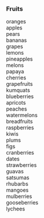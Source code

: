 ### Fruits
oranges  
apples  
pears  
bananas  
grapes  
lemons  
pineapples  
melons  
papaya  
cherries  
grapefruits  
kumquats  
blueberries  
apricots  
peaches  
watermelons  
breadfruits  
raspberries  
kiwis  
plums  
figs  
cranberries  
dates  
strawberries  
guavas  
satsumas  
rhubarbs  
mangoes  
mulberries  
gooseberries  
lychees  







